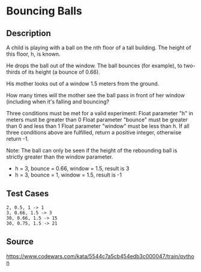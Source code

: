 # Bouncing Balls

## Description 

A child is playing with a ball on the nth floor of a tall building. The height of this floor, h, is known.

He drops the ball out of the window. The ball bounces (for example), to two-thirds of its height (a bounce of 0.66).

His mother looks out of a window 1.5 meters from the ground.

How many times will the mother see the ball pass in front of her window (including when it's falling and bouncing?

Three conditions must be met for a valid experiment:
Float parameter "h" in meters must be greater than 0
Float parameter "bounce" must be greater than 0 and less than 1
Float parameter "window" must be less than h.
If all three conditions above are fulfilled, return a positive integer, otherwise return -1.

Note:
The ball can only be seen if the height of the rebounding ball is strictly greater than the window parameter.

   - h = 3, bounce = 0.66, window = 1.5, result is 3
   - h = 3, bounce = 1, window = 1.5, result is -1 


## Test Cases

    2, 0.5, 1 -> 1
    3, 0.66, 1.5 -> 3
    30, 0.66, 1.5 -> 15
    30, 0.75, 1.5 -> 21

## Source
https://www.codewars.com/kata/5544c7a5cb454edb3c000047/train/python
